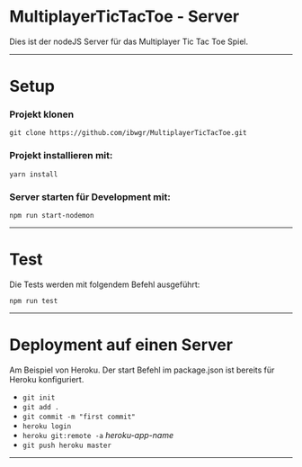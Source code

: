 # MultiplayerTicTacToe - Server

Dies ist der nodeJS Server für das Multiplayer Tic Tac Toe Spiel.

----------

# Setup

### Projekt klonen

``git clone https://github.com/ibwgr/MultiplayerTicTacToe.git``

### Projekt installieren mit:

``yarn install ``

### Server starten für Development mit:

``npm run start-nodemon ``

----------

# Test

Die Tests werden mit folgendem Befehl ausgeführt:

``npm run test ``

----------

# Deployment auf einen Server

Am Beispiel von Heroku. Der start Befehl im package.json ist bereits für Heroku konfiguriert.

- ``git init``
- ``git add .``
- ``git commit -m "first commit"``
- ``heroku login``
- ``heroku git:remote -a`` <i>heroku-app-name</i>
- ``git push heroku master``

----------

